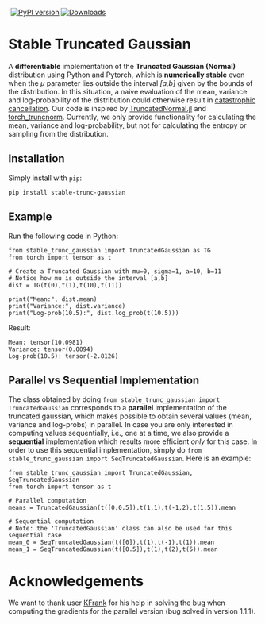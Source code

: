 `[![PyPI version](https://badge.fury.io/py/stable-trunc-gaussian.svg)](https://badge.fury.io/py/stable-trunc-gaussian)
[![Downloads](https://static.pepy.tech/badge/stable-trunc-gaussian)](https://pepy.tech/project/stable-trunc-gaussian)

# Stable Truncated Gaussian
A **differentiable** implementation of the **Truncated Gaussian (Normal)** distribution using Python and Pytorch, which is **numerically stable** even when the *μ* parameter lies outside the interval *\[a,b\]* given by the bounds of the distribution. In this situation, a naive evaluation of the mean, variance and log-probability of the distribution could otherwise result in [catastrophic cancellation](https://en.wikipedia.org/wiki/Catastrophic_cancellation). Our code is inspired by [TruncatedNormal.jl](https://github.com/cossio/TruncatedNormal.jl) and [torch_truncnorm](https://github.com/toshas/torch_truncnorm). Currently, we only provide functionality for calculating the mean, variance and log-probability, but not for calculating the entropy or sampling from the distribution.

## Installation

Simply install with `pip`:

    pip install stable-trunc-gaussian

## Example

Run the following code in Python:

    from stable_trunc_gaussian import TruncatedGaussian as TG
    from torch import tensor as t
    
    # Create a Truncated Gaussian with mu=0, sigma=1, a=10, b=11
    # Notice how mu is outside the interval [a,b]
    dist = TG(t(0),t(1),t(10),t(11))
    
    print("Mean:", dist.mean)
    print("Variance:", dist.variance)
    print("Log-prob(10.5):", dist.log_prob(t(10.5)))
    
Result:

    Mean: tensor(10.0981)
    Variance: tensor(0.0094)
    Log-prob(10.5): tensor(-2.8126)

## Parallel vs Sequential Implementation
The class obtained by doing `from stable_trunc_gaussian import TruncatedGaussian` corresponds to a **parallel** implementation of the truncated gaussian, which makes possible to obtain several values (mean, variance and log-probs) in parallel. In case you are only interested in computing values sequentially, i.e., one at a time, we also provide a **sequential** implementation which results more efficient *only* for this case. In order to use this sequential implementation, simply do `from stable_trunc_gaussian import SeqTruncatedGaussian`. Here is an example:

    from stable_trunc_gaussian import TruncatedGaussian, SeqTruncatedGaussian
    from torch import tensor as t

    # Parallel computation
    means = TruncatedGaussian(t([0,0.5]),t(1,1),t(-1,2),t(1,5)).mean

    # Sequential computation
    # Note: the 'TruncatedGaussian' class can also be used for this sequential case
    mean_0 = SeqTruncatedGaussian(t([0]),t(1),t(-1),t(1)).mean
    mean_1 = SeqTruncatedGaussian(t([0.5]),t(1),t(2),t(5)).mean

# Acknowledgements

We want to thank user [KFrank](https://discuss.pytorch.org/u/KFrank) for his help in solving the bug when computing the gradients for the parallel version (bug solved in version 1.1.1).
